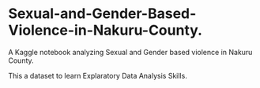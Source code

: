 # Sexual-and-Gender-Based-Violence-in-Nakuru-County.
A Kaggle notebook analyzing Sexual and Gender based violence in Nakuru County.

This a dataset to learn Explaratory Data Analysis Skills.
